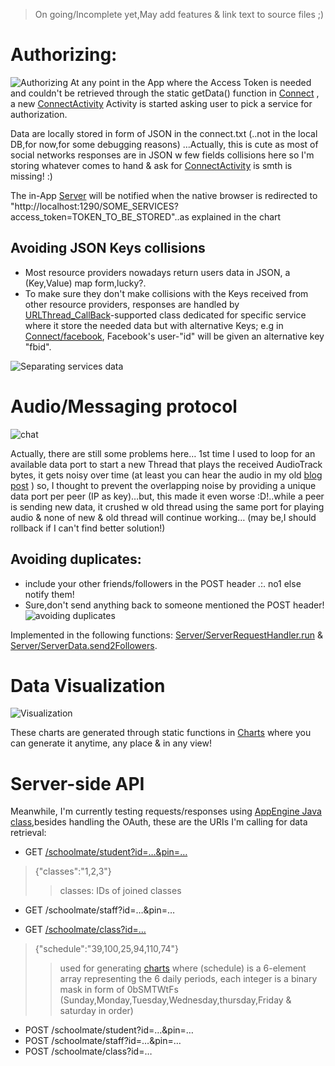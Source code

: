 >	On going/Incomplete yet,May add features & link text to source files ;)

# Authorizing:

![Authorizing](readme/readme1.png)
At any point in the App where the Access Token is needed and couldn't be retrieved through the static getData() function in [Connect](https://github.com/yoga1290/schoolmate/blob/master/src/yoga1290/schoolmate/Connect.java) , a new [ConnectActivity](https://github.com/yoga1290/schoolmate/blob/master/src/yoga1290/schoolmate/ConnectActivity.java) Activity is started asking user to pick a service for authorization. 

Data are locally stored in form of JSON in the connect.txt (..not in the local DB,for now,for some debugging reasons)
…Actually, this is cute as most of social networks responses are in JSON w few fields collisions here so I'm storing whatever comes to hand & ask for [ConnectActivity](src/yoga1290/schoolmate/ConnectActivity.java) is smth is missing! :)

The in-App [Server](src/yoga1290/schoolmate/Server.java) will be notified when the native browser is redirected to "http://localhost:1290/SOME_SERVICES?access_token=TOKEN_TO_BE_STORED"..as explained in the chart

## Avoiding JSON Keys collisions

+	Most resource providers nowadays return users data in JSON, a (Key,Value) map form,lucky?.
+	To make sure they don't make collisions with the Keys received from other resource providers, responses are handled by [URLThread_CallBack](src/yoga1290/schoolmate/URLThread.java)-supported class dedicated for specific service where it store the needed data but with alternative Keys; e.g in [Connect/facebook](src/yoga1290/schoolmate/Connect.java), Facebook's user-"id" will be given an alternative key "fbid".

![Separating services data](readme/URLConnectionThread.png)


# Audio/Messaging protocol
![chat](readme/readme2.png)

Actually, there are still some problems here… 1st time I used to loop for an available data port to start a new Thread that plays the received AudioTrack bytes, it gets noisy over time (at least you can hear the audio in my old [blog post](http://yoga1290.blogspot.com/2013/02/rocking-trip-sharing-audiotracks-across.html) ) so, I thought to prevent the overlapping noise by providing a unique data port per peer (IP as key)…but, this made it even worse :D!..while a peer is sending new data, it crushed w old thread using the same port for playing audio & none of new & old thread will continue working… (may be,I should rollback if I can't find better solution!)

## Avoiding duplicates:

+	include your other friends/followers in the POST header .:. no1 else notify them!
+	Sure,don't send anything back to someone mentioned the POST header!
![avoiding duplicates](readme/duplication.png)

Implemented in the following functions: [Server/ServerRequestHandler.run](src/yoga1290/schoolmate/Server.java) & [Server/ServerData.send2Followers](src/yoga1290/schoolmate/Server.java).

# Data Visualization
![Visualization](readme/readme3.png)

These charts are generated through static functions in [Charts](https://github.com/yoga1290/schoolmate/blob/master/src/yoga1290/schoolmate/Charts.java) where you can generate it anytime, any place & in any view!


# Server-side API

Meanwhile, I'm currently testing requests/responses using [AppEngine Java class](AppEngine/schoolmate.java),besides handling the OAuth, these are the URIs I'm calling for data retrieval:

+ GET [/schoolmate/student?id=…&pin=…](http://yoga1290.appspot.com/schoolmate/student?id=1&pin=1)
>	{"classes":"1,2,3"}
>>	classes: IDs of joined classes

+ GET /schoolmate/staff?id=…&pin=…

+ GET [/schoolmate/class?id=…](http://yoga1290.appspot.com/schoolmate/class?id=1)
>	{"schedule":"39,100,25,94,110,74"}
>>	used for generating [charts](src/yoga1290/schoolmate/Charts.java) where (schedule) is a  6-element array representing the 6 daily periods, each integer is a binary mask in form of 0bSMTWtFs (Sunday,Monday,Tuesday,Wednesday,thursday,Friday & saturday in order)

+ POST /schoolmate/student?id=…&pin=…
+ POST /schoolmate/staff?id=…&pin=…
+ POST /schoolmate/class?id=…
